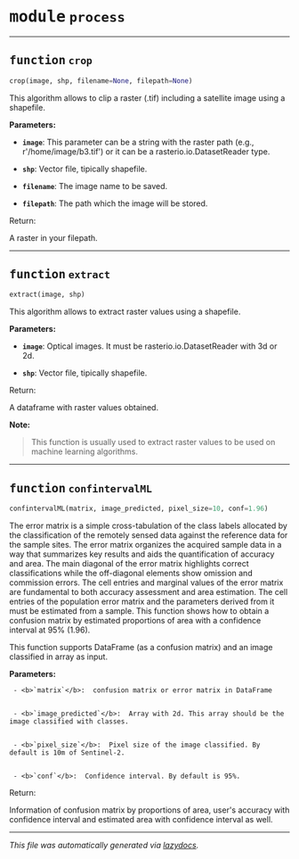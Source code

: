 <!-- markdownlint-disable -->

# <kbd>module</kbd> `process`





---

## <kbd>function</kbd> `crop`

```python
crop(image, shp, filename=None, filepath=None)
```

This algorithm allows to clip a raster (.tif) including a satellite image using a shapefile. 



**Parameters:**
  


 - <b>`image`</b>:  This parameter can be a string with the raster path (e.g., r'/home/image/b3.tif') or it can be a rasterio.io.DatasetReader type. 


 - <b>`shp`</b>:  Vector file, tipically shapefile. 


 - <b>`filename`</b>:  The image name to be saved. 


 - <b>`filepath`</b>:  The path which the image will be stored. 

Return: 

A raster in your filepath. 


---

## <kbd>function</kbd> `extract`

```python
extract(image, shp)
```

This algorithm allows to extract raster values using a shapefile. 



**Parameters:**
  


 - <b>`image`</b>:  Optical images. It must be rasterio.io.DatasetReader with 3d or 2d. 


 - <b>`shp`</b>:  Vector file, tipically shapefile. 

Return: 

A dataframe with raster values obtained. 



**Note:**

> This function is usually used to extract raster values to be used on machine learning algorithms. 


---

## <kbd>function</kbd> `confintervalML`

```python
confintervalML(matrix, image_predicted, pixel_size=10, conf=1.96)
```

The error matrix is a simple cross-tabulation of the class labels allocated by the classification of the remotely  sensed data against the reference data for the sample sites. The error matrix organizes the acquired sample data  in a way that summarizes key results and aids the quantification of accuracy and area. The main diagonal of the error  matrix highlights correct classifications while the off-diagonal elements show omission and commission errors.  The cell entries and marginal values of the error matrix are fundamental to both accuracy assessment and area  estimation. The cell entries of the population error matrix and the parameters derived from it must be estimated  from a sample. This function shows how to obtain a confusion matrix by estimated proportions of area with a confidence interval at 95% (1.96).  

This function supports DataFrame (as a confusion matrix) and an image classified in array as input. 

 



**Parameters:**
 


     - <b>`matrix`</b>:  confusion matrix or error matrix in DataFrame 


     - <b>`image_predicted`</b>:  Array with 2d. This array should be the image classified with classes. 


     - <b>`pixel_size`</b>:  Pixel size of the image classified. By default is 10m of Sentinel-2. 


     - <b>`conf`</b>:  Confidence interval. By default is 95%. 

Return: 

Information of confusion matrix by proportions of area, user's accuracy with confidence interval and  estimated area with confidence interval as well. 




---

_This file was automatically generated via [lazydocs](https://github.com/ml-tooling/lazydocs)._
